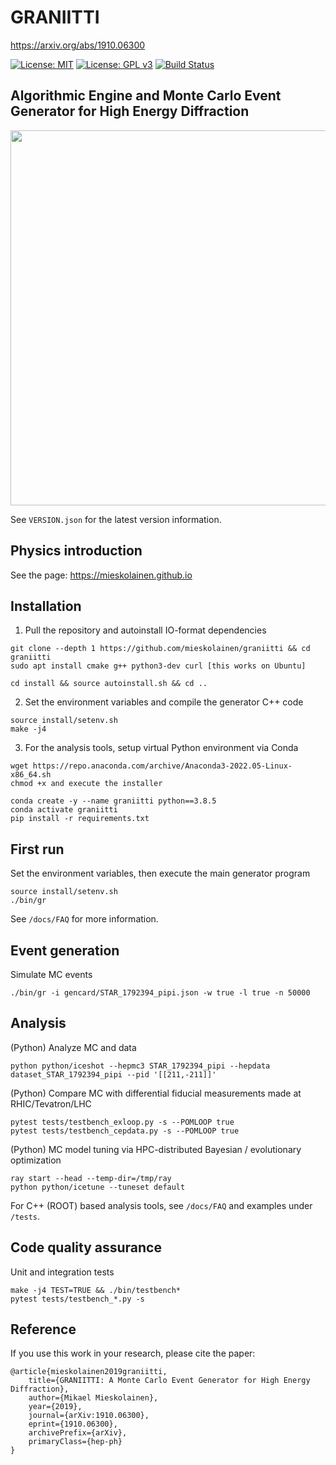 # GRANIITTI
https://arxiv.org/abs/1910.06300

[![License: MIT](https://img.shields.io/badge/License-MIT-yellow.svg)](https://opensource.org/licenses/MIT)
[![License: GPL v3](https://img.shields.io/badge/License-GPLv3-blue.svg)](https://www.gnu.org/licenses/gpl-3.0)
[![Build Status](https://github.com/mieskolainen/graniitti/actions/workflows/graniitti-install-generate-test.yml/badge.svg)](https://github.com/mieskolainen/graniitti/actions)


## Algorithmic Engine and Monte Carlo Event Generator for High Energy Diffraction

<img width="600px" src="docs/img/dsigmadt.png">

See `VERSION.json` for the latest version information.


## Physics introduction

See the page: https://mieskolainen.github.io


## Installation

1. Pull the repository and autoinstall IO-format dependencies
```
git clone --depth 1 https://github.com/mieskolainen/graniitti && cd graniitti
sudo apt install cmake g++ python3-dev curl [this works on Ubuntu]

cd install && source autoinstall.sh && cd ..
```

2. Set the environment variables and compile the generator C++ code
```
source install/setenv.sh 
make -j4
```

3. For the analysis tools, setup virtual Python environment via Conda
```
wget https://repo.anaconda.com/archive/Anaconda3-2022.05-Linux-x86_64.sh
chmod +x and execute the installer

conda create -y --name graniitti python==3.8.5
conda activate graniitti
pip install -r requirements.txt
```


## First run

Set the environment variables, then execute the main generator program
```
source install/setenv.sh
./bin/gr
```

See `/docs/FAQ` for more information.


## Event generation

Simulate MC events
```
./bin/gr -i gencard/STAR_1792394_pipi.json -w true -l true -n 50000
```


## Analysis

(Python) Analyze MC and data
```
python python/iceshot --hepmc3 STAR_1792394_pipi --hepdata dataset_STAR_1792394_pipi --pid '[[211,-211]]'
```

(Python) Compare MC with differential fiducial measurements made at RHIC/Tevatron/LHC
```
pytest tests/testbench_exloop.py -s --POMLOOP true
pytest tests/testbench_cepdata.py -s --POMLOOP true
```

(Python) MC model tuning via HPC-distributed Bayesian / evolutionary optimization
```
ray start --head --temp-dir=/tmp/ray
python python/icetune --tuneset default
```

For C++ (ROOT) based analysis tools, see `/docs/FAQ` and examples under `/tests`.


## Code quality assurance

Unit and integration tests
```
make -j4 TEST=TRUE && ./bin/testbench*
pytest tests/testbench_*.py -s
```


## Reference

If you use this work in your research, please cite the paper:
```
@article{mieskolainen2019graniitti,
    title={GRANIITTI: A Monte Carlo Event Generator for High Energy Diffraction},
    author={Mikael Mieskolainen},
    year={2019},
    journal={arXiv:1910.06300},
    eprint={1910.06300},
    archivePrefix={arXiv},
    primaryClass={hep-ph}
}
```
